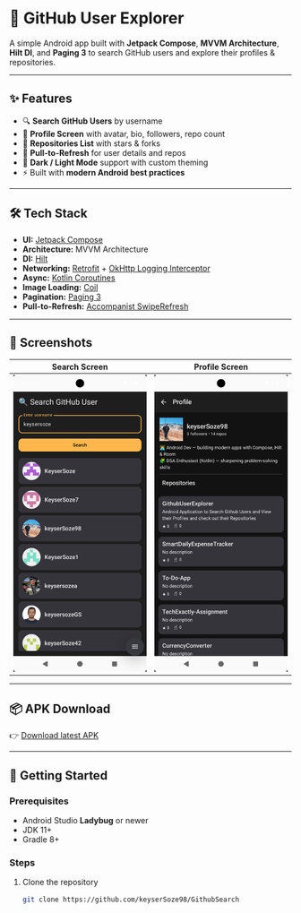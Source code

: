 # 📱 GitHub User Explorer

A simple Android app built with **Jetpack Compose**, **MVVM Architecture**, **Hilt DI**, and **Paging 3** to search GitHub users and explore their profiles & repositories.

---

## ✨ Features

- 🔍 **Search GitHub Users** by username
- 👤 **Profile Screen** with avatar, bio, followers, repo count
- 📂 **Repositories List** with stars & forks
- 🔄 **Pull-to-Refresh** for user details and repos
- 🌙 **Dark / Light Mode** support with custom theming
- ⚡ Built with **modern Android best practices**

---

## 🛠 Tech Stack

- **UI:** [Jetpack Compose](https://developer.android.com/jetpack/compose)  
- **Architecture:** MVVM Architecture  
- **DI:** [Hilt](https://developer.android.com/training/dependency-injection/hilt-android)  
- **Networking:** [Retrofit](https://square.github.io/retrofit/) + [OkHttp Logging Interceptor](https://square.github.io/okhttp/)  
- **Async:** [Kotlin Coroutines](https://kotlinlang.org/docs/coroutines-overview.html)  
- **Image Loading:** [Coil](https://coil-kt.github.io/coil/compose/)  
- **Pagination:** [Paging 3](https://developer.android.com/topic/libraries/architecture/paging/v3-overview)  
- **Pull-to-Refresh:** [Accompanist SwipeRefresh](https://google.github.io/accompanist/swiperefresh/)  

---

## 📸 Screenshots

| Search Screen | Profile Screen |
|---------------|----------------|
| ![Search](docs/screenshots/search.png) | ![Profile](docs/screenshots/profile.png) |

---

## 📦 APK Download

👉 [Download latest APK](docs/apk/app-debug.apk)

---

## 🚀 Getting Started

### Prerequisites
- Android Studio **Ladybug** or newer  
- JDK 11+  
- Gradle 8+  

### Steps
1. Clone the repository
   ```bash
   git clone https://github.com/keyserSoze98/GithubSearch
